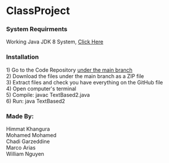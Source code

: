 # ClassProject



<h3> System Requirments </h3>
Working Java JDK 8 System, <a href  = "https://www.oracle.com/technetwork/java/javase/downloads/jdk8-downloads-2133151.html"> Click Here </a>

<h3>Installation</h3>
1) Go to the Code Repository <a href = "https://github.com/Himmatk25/ClassProject"> under the main branch </a> </br>
2) Download the files under the main branch as a ZIP file</br>
3) Extract files and check you have everything on the GitHub file</br>
4) Open computer's terminal</br>
5) Compile: javac TextBased2.java</br>
6) Run: java TextBased2



<h3> Made By: </h3>
Himmat Khangura </br>
Mohamed Mohamed </br>
Chadi Garzeddine </br>
Marco Arias </br>
William Nguyen </br>
